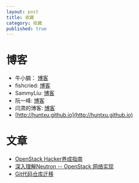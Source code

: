 ```yaml
---
layout: post
title: 收藏
category: 收藏
published: true
---
```


# 博客
- 牛小腩： [博客](http://niusmallnan.github.io/_build/html/)
- fishcried: [博客](http://fishcried.com/)
- SammyLiu: [博客](http://www.cnblogs.com/sammyliu/)
- 阮一峰: [博客](http://www.ruanyifeng.com/blog/)
- 闫肃的博客: [博客](http://yansu.org/index.html)
- [http://huntxu.github.io](http://huntxu.github.io)

# 文章
- [OpenStack Hacker养成指南](https://www.ustack.com/blog/OpenStack_hacker/)
- [深入理解Neutron -- OpenStack 网络实现](https://www.gitbook.com/book/yeasy/openstack_understand_neutron/details)
- [Git代码仓库迁移](http://www.07net01.com/2015/09/933800.html)
